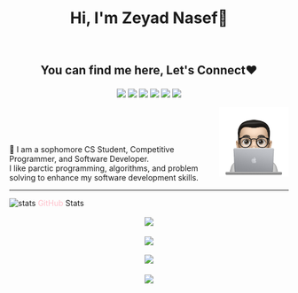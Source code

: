 <h1 align="center">Hi, I'm Zeyad Nasef👋</h1>
<br>
<h2><p align="center">You can find me here, Let's Connect❤️</p></h3>

<p align="center">
    <a href="https://www.linkedin.com/in/zeyad-nasef-aa0a49201/"><img src="https://img.shields.io/badge/Linkedin-0b66c3?style=flat&logo=linkedin&logoColor=white"/></a>
    <a href="https://www.youtube.com/channel/UC94a6pdBcAII8N6FOpV390Q"><img src="https://img.shields.io/badge/Youtube-ff0000?style=flat&logo=youtube&logoColor=white"/></a>
    <a href="https://codeforces.com/profile/Zeyad_Nasef/"><img src="https://img.shields.io/badge/Codeforces-14bc4f?style=flat&logo=Codeforces&logoColor=white"/></a>
    <a href="https://t.me/Zeyad_Nasef"><img src="https://img.shields.io/badge/Telegram-1a8ad5?style=flat&logo=Telegram&logoColor=white"/></a>
    <a href="mailto:zeyadnasef85@gmail.com"><img src="https://img.shields.io/badge/Gmail-e34033?style=flat&logo=Gmail&logoColor=white"/></a>
    <a href="https://www.facebook.com/zeiad.nasef/"><img src="https://img.shields.io/badge/facebook-3982e4?style=flat&logo=facebook&logoColor=white"/></a>
  </p>

 <img src = "profile-img.png" align = "right" width = "25%">
 <br><br><br><br>
🔭 I am a sophomore CS Student, Competitive Programmer, and Software Developer.<br>
I like parctic programming, algorithms, and problem solving to enhance my software development skills.
<hr>
<!-- github stats and trophies -->
 <p><img src="https://media.giphy.com/media/IcnxGGAj0ubyB2r5M6/giphy.gif" alt="stats" width="50px"> <span style="color:pink">GitHub</span> Stats</p>


<p align="center">
    <a href="https://github.com/Zeyad2003">
    <img align="center" src="https://github-readme-stats.vercel.app/api/top-langs/?username=Zeyad2003&langs_count=5&layout=compact&theme=radical">
    </a>
    <br><br>
    <a href="https://github.com/Zeyad2003">
    <img align="center" src="https://github-readme-stats.vercel.app/api?username=Zeyad2003&show_icons=true&theme=radical" />
    </a>
    <br><br>
    <a href="https://github.com/Zeyad2003"><img src="https://github-readme-streak-stats.herokuapp.com?user=Zeyad2003&theme=radical&date_format=M%20j%5B%2C%20Y%5D"></a>
    <br><br>
    <a>
    <img src="https://github-profile-trophy.vercel.app/?username=Zeyad2003&theme=radical&no-frame=false&row=1&&margin-w=30&no-bg=true">
    </a>
</p>

